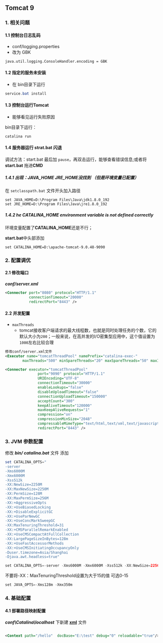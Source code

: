 ## Tomcat 9

### 1. 相关问题

#### 1.1 控制台日志乱码

- conf/logging.properties
- 改为 GBK

```properties
java.util.logging.ConsoleHandler.encoding = GBK
```

#### 1.2 指定的服务未安装

- 在 bin目录下运行

```powershell
service.bat install
```

#### 1.3 控制台运行Tomcat

- 能够看见运行失败原因

bin目录下运行：

```shell
catalina run
```

#### 1.4 服务器运行 strat.bat 闪退

调试方法：start.bat 最后加 `pause`，再双击运行，能够查看错误信息;或者将**start.bat** 拖进**CMD**

##### 1.4.1 出现：JAVA_HOME JRE_HOME没找到 （但是环境变量已配置）

在 `setclasspath.bat` 文件开头加入路径

```shell
set JAVA_HOME=D:\Program Files\Java\jdk1.8.0_192
set JRE_HOME=D:\Program Files\Java\jre1.8.0_192
```

##### 1.4.2 **he CATALINA_HOME environment variable is not defined correctly**

环境变量配置了**CATALINA_HOME**还是不行；



**start.bat**中头部添加

```she
set CATALINA_HOME=D:\apache-tomcat-9.0.48-9090
```



### 2. 配置调优

#### 2.1 修改端口

***conf/server.xml***

```xml
<Connector port="8080" protocol="HTTP/1.1"
           connectionTimeout="20000"
           redirectPort="8443" />
```

#### 2.2 并发配置

- `maxThreads` 
  - tomcat接收客户端请求的最大线程数，也就是同时处理任务的个数，它的默认大小为`200`；一般来说，在高并发的I/O密集型应用中，这个值设置为`1000`左右比较合理

```xml
修改conf/server.xml文件
<Executor name="tomcatThreadPool" namePrefix="catalina-exec-"
        maxThreads="500" minSpareThreads="20" maxSpareThreads="50" maxIdleTime="60000"/>

<Connector executor="tomcatThreadPool"
               port="9090" protocol="HTTP/1.1"
               URIEncoding="UTF-8"
               connectionTimeout="30000"
               enableLookups="false"
               disableUploadTimeout="false"
               connectionUploadTimeout="150000"
               acceptCount="300"
               keepAliveTimeout="120000"
               maxKeepAliveRequests="1"
               compression="on"
               compressionMinSize="2048"
               compressableMimeType="text/html,text/xml,text/javascript,text/css,text/plain,image/gif,image/jpg,image/png" 
               redirectPort="8443" />
```

### 3. JVM 参数配置

修改 ***bin/ catalina.bat*** 文件
添加

```powershell
set CATALINA_OPTS="
-server 
-Xms6000M 
-Xmx6000M 
-Xss512k 
-XX:NewSize=2250M 
-XX:MaxNewSize=2250M 
-XX:PermSize=128M
-XX:MaxPermSize=256M  
-XX:+AggressiveOpts 
-XX:+UseBiasedLocking 
-XX:+DisableExplicitGC 
-XX:+UseParNewGC 
-XX:+UseConcMarkSweepGC 
-XX:MaxTenuringThreshold=31 
-XX:+CMSParallelRemarkEnabled 
-XX:+UseCMSCompactAtFullCollection 
-XX:LargePageSizeInBytes=128m 
-XX:+UseFastAccessorMethods 
-XX:+UseCMSInitiatingOccupancyOnly
-Duser.timezone=Asia/Shanghai 
-Djava.awt.headless=true"
```

```java
set CATALINA_OPTS=-server -Xms6000M -Xmx6000M -Xss512k -XX:NewSize=2250M -XX:MaxNewSize=2250M -XX:PermSize=128M9 -XX:MaxPermSize=256M -XX:+AggressiveOpts -XX:+UseBiasedLocking -XX:+DisableExplicitGC -XX:+UseParNewGC -XX:+UseConcMarkSweepGC -XX:+CMSParallelRemarkEnabled -XX:+UseCMSCompactAtFullCollection -XX:LargePageSizeInBytes=128m -XX:+UseFastAccessorMethods -XX:+UseCMSInitiatingOccupancyOnly -Duser.timezone=Asia/Shanghai -Djava.awt.headless=true
```

不要将-XX：MaxTenuringThreshold设置为大于15的值   可选0-15

```java
set JAVA_OPTS=-Xms128m -Xmx350m 
```

### 4. 基础配置

#### 4.1 部署路径映射配置

***conf\Catalina\localhost*** 下新建 **<u>xml</u>** 文件

```xml

<Context path="/hello"  docBase="E:\test" debug="0" reloadable="true"/> 
```

























